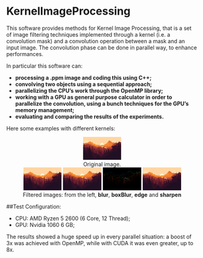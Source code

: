# KernelImageProcessing
This software provides methods for Kernel Image Processing, that is a set 
of image filtering techniques implemented through a kernel (i.e. a convolution mask)
and a convolution operation between a mask and an input image. The convolution 
phase can be done in parallel way, to enhance performances.

In particular this software can:

- **processing a .ppm image and coding this using C++;**
- **convolving two objects using a sequential approach;**
- **parallelizing the CPU’s work through the OpenMP library;**
- **working with a GPU as general purpose calculator in order to parallelize the convolution, using a bunch techniques for the GPU’s memory management;**
- **evaluating and comparing the results of the experiments.**

Here some examples with different kernels:

<div align="center">

<div>
<img src="demoImages/ridSunset.png" width="20%"/>
</div>
Original image.

</div>

<div align="center">

<div>
<img src="demoImages/sequential_blur.png" width="20%"/>
<img src="demoImages/sequential_boxBlur.png" width="20%""/>
<img src="demoImages/sequential_edge.png" width="20%""/>
<img src="demoImages/sequential_sharpen.png" width="20%""/>
</div>
Filtered images: from the left, <b>blur</b>, <b>boxBlur</b>, <b>edge</b> and <b>sharpen</b>

</div>

##Test Configuration:

- CPU: AMD Ryzen 5 2600 (6 Core, 12 Thread);
- GPU: Nvidia 1060 6 GB;

The results showed a huge speed up in every parallel
situation: a boost of 3x was achieved with OpenMP, while
with CUDA it was even greater, up to 8x.